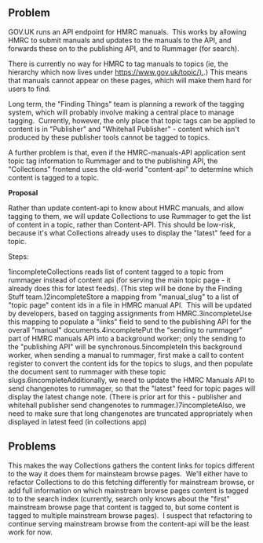 ## **Problem**

GOV.UK runs an API endpoint for HMRC manuals. &nbsp;This works by allowing HMRC to submit manuals and updates to the manuals to the API, and forwards these on to the publishing API, and to Rummager (for search).

There is currently no way for HMRC to tag manuals to topics (ie, the hierarchy which now lives under&nbsp;[https://www.gov.uk/topic/).](https://www.gov.uk/topic/).)&nbsp;This means that manuals cannot appear on these pages, which will make them hard for users to find.

Long term, the "Finding Things" team is planning a rework of the tagging system, which will probably involve making a central place to manage tagging. &nbsp;Currently, however, the only place that topic tags can be applied to content is in "Publisher" and "Whitehall Publisher" - content which isn't produced by these publisher tools cannot be tagged to topics.

A further problem is that, even if the HMRC-manuals-API application sent topic tag&nbsp;information to Rummager and to the publishing API, the "Collections" frontend uses the old-world "content-api" to determine which content is tagged to a topic.

**Proposal**

Rather than update content-api to know about HMRC manuals, and allow tagging to them, we will update Collections to use Rummager to get the list of content in a topic, rather than Content-API. This should be low-risk, because it's what Collections already uses to display the "latest" feed for a topic.

Steps:

1incompleteCollections reads list of content tagged to a topic from rummager instead of content api (for serving the main topic page - it already does this for latest feeds). (This step will be done by the Finding Stuff team.)2incompleteStore a mapping from "manual\_slug" to a list of "topic page" content ids in a file in HMRC manual API. &nbsp;This will be updated by developers, based on tagging assignments&nbsp;from HMRC.3incompleteUse this mapping to populate a "links" field to send to the publishing API for the overall "manual" documents.4incompletePut the "sending to rummager" part of HMRC manuals API into a background worker; only the sending to the "publishing API" will be synchronous.5incompleteIn this background worker, when sending a manual to rummager, first make a call to content register to convert the content ids for the topics to slugs, and then populate the document sent to rummager with these topic slugs.6incompleteAdditionally, we need to update the HMRC Manuals API to send changenotes to rummager, so that the "latest" feed for topic pages will display the latest change note. (There is prior art for this - publisher and whitehall publisher send changenotes to rummager.)7incompleteAlso, we need to make sure that long changenotes are truncated appropriately when displayed in latest feed (in collections app)
## Problems

This&nbsp;makes the way Collections gathers the content links for topics&nbsp;different to the way it does them for mainsteam browse pages. &nbsp;We'll either have to refactor Collections to do this fetching differently for mainstream browse, or add full information on which mainstream browse pages content is tagged to to the search index (currently, search only knows about the "first" mainstream browse page that content is tagged to, but some content is tagged to multiple mainstream browse pages). &nbsp;I suspect that refactoring to continue serving mainstream browse from the content-api will be the least work for now.

&nbsp;

&nbsp;

